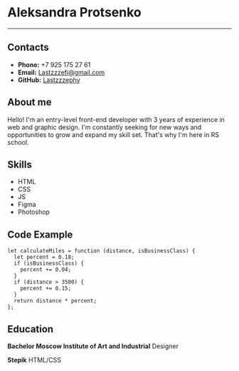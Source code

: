 # Aleksandra Protsenko #
**********
## Contacts ##
+ **Phone:** +7 925 175 27 61
+ **Email:** Lastzzzefi@gmail.com
+ **GitHub:** [Lastzzzephy](https://github.com/Lastzzzephy)


## About me ##
Hello! I'm an entry-level front-end developer with 3 years of experience in web and graphic design. I'm constantly seeking for new ways and opportunities to grow and expand my skill set. That's why I'm here in RS school.


## Skills ##
+ HTML
+ CSS
+ JS 
+ Figma
+ Photoshop


## Code Example ##
```
let calculateMiles = function (distance, isBusinessClass) {
  let percent = 0.18;
  if (isBusinessClass) {
    percent += 0.04;
  }
  if (distance > 3500) {
    percent += 0.15;
  }
  return distance * percent;
};
```


## Education ##
**Bachelor Moscow Institute of Art and Industrial**
Designer

**Stepik**
HTML/CSS